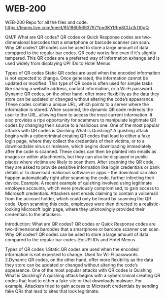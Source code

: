 
# WEB-200
WEB-200 Repo for all the files and code.
https://teams.live.com/meet/9518605693797?p=0KYRfm8CUx3rO0gQ

GM/F
What are QR codes? 
QR codes or Quick Response codes are two-dimensional barcodes that a smartphone or barcode scanner can scan. 
Why QR codes?
QR codes can be used to store a large amount of data compared to the regular bar codes. QR code works fine even if it's slightly tampered. This QR codes are a preferred way of information exhange and is used widely from displaying UPI IDs to Hotel Menus

Types of QR codes
Static QR codes are used when the encoded information is not expected to change. Once generated, the information cannot be updated or modified. This type of QR code is often used for simple tasks like sharing a website address, contact information, or a Wi-Fi password.
Dynamic QR codes, on the other hand, offer more flexibility as the data they store can be updated or changed without altering the code’s appearance. These codes contain a unique URL, which points to a server where the information is stored. When scanned, the dynamic QR code redirects the user to the URL, allowing them to access the most current information. It also provides a ripe opportunity for scammers to manipulate legitimate QR codes by changing their source to a malicious one.
One of the most popular attacks with QR codes is Quishing 
What is Quishing?
 A quishing attack begins with a cybercriminal creating QR codes that lead to either a fake login page, where they collect the credentials of their victims, or to a downloadable virus or malware, which begins downloading immediately after the code is scanned. These codes can then be planted into emails as images or within attachments, but they can also be displayed in public places where victims are likely to scan them. After scanning the QR code, they are asked to provide sensitive information like login credentials or bank details or to download malicious software or apps – the download can also happen automatically right after scanning the code, further infecting their device.
Example:
A recent example of quishing involved using legitimate employee accounts, which were previously compromised, to gain access to Microsoft credentials. Attackers sent emails claiming to contain a voicemail from the account holder, which could only be heard by scanning the QR code. Upon scanning this code, employees were then directed to a realistic-looking Microsoft login page, where they unknowingly provided their credentials to the attackers.


Introduction:
What are QR codes? 
QR codes or Quick Response codes are two-dimensional barcodes that a smartphone or barcode scanner can scan. 
Why QR codes?
QR codes can be used to store a large amount of data compared to the regular bar codes. 
Ex:UPI IDs and Hotel Menus

Types of QR codes
1.Static QR codes are used when the encoded information is not expected to change. Used for Wi-Fi passwords.
2.Dynamic QR codes, on the other hand, offer more flexibility as the data they store can be updated or changed without altering the code’s appearance. 
One of the most popular attacks with QR codes is Quishing 
What is Quishing?
A quishing attack begins with a cybercriminal creating QR codes that lead to either a fake site or that downloads malware. For example, Attackers tried to gain access to Microsoft credentials by sending fake QRs that lead to sites that look legitimate.